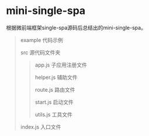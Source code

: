 # mini-single-spa

根据微前端框架single-spa源码后总结出的mini-single-spa。

>
> example 代码示例
>
> src 源代码文件夹
>> app.js 子应用注册文件
>>
>> helper.js 辅助文件
>>
>> route.js 路由文件
>>
>> start.js 启动文件
>>
>> utils.js 工具文件
>
> index.js 入口文件
>

